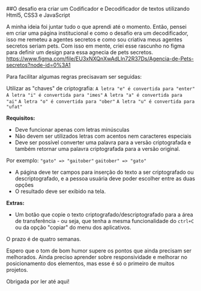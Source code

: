 ##O desafio era criar um Codificador e Decodificador de textos utilizando Html5, CSS3 e JavaScript

A minha ideia foi juntar tudo o que aprendi até o momento.
Então, pensei em criar uma página institucional e como o desafio era um decodificador, 
isso me remeteu a agentes secretos e como sou criativa meus agentes secretos seriam pets.
Com isso em mente, criei esse rascunho no figma para definir um design para essa agnecia de pets secretos. 
https://www.figma.com/file/EU3xNXQnXwAdLln72R37Ds/Agencia-de-Pets-secretos?node-id=0%3A1

Para facilitar algumas regras precisavam ser seguidas:

Utilizar as "chaves" de criptografia:
`A letra "e" é convertida para "enter"`
`A letra "i" é convertida para "imes"`
`A letra "a" é convertida para "ai"`
`A letra "o" é convertida para "ober"`
`A letra "u" é convertida para "ufat"`

**Requisitos:**
- Deve funcionar apenas com letras minúsculas
- Não devem ser utilizados letras com acentos nem caracteres especiais
- Deve ser possível converter uma palavra para a versão criptografada e também retornar uma palavra criptografada para a versão original. 

Por exemplo:
`"gato" => "gaitober"`
`gaitober" => "gato"`

- A página deve ter campos para inserção do texto a ser criptografado ou descriptografado, e a pessoa usuária deve poder escolher entre as duas opções
- O resultado deve ser exibido na tela.

**Extras:**
- Um botão que copie o texto criptografado/descriptografado para a área de transferência - ou seja, que tenha a mesma funcionalidade do `ctrl+C` ou da opção "copiar" do menu dos aplicativos.

O prazo é de quatro semanas.

Espero que o tom de bom humor supere os pontos que ainda precisam ser melhorados. Ainda preciso aprender sobre responsividade
e melhorar no posicionamento dos elementos, mas esse é só o primeiro de muitos projetos.

Obrigada por ler até aqui!
